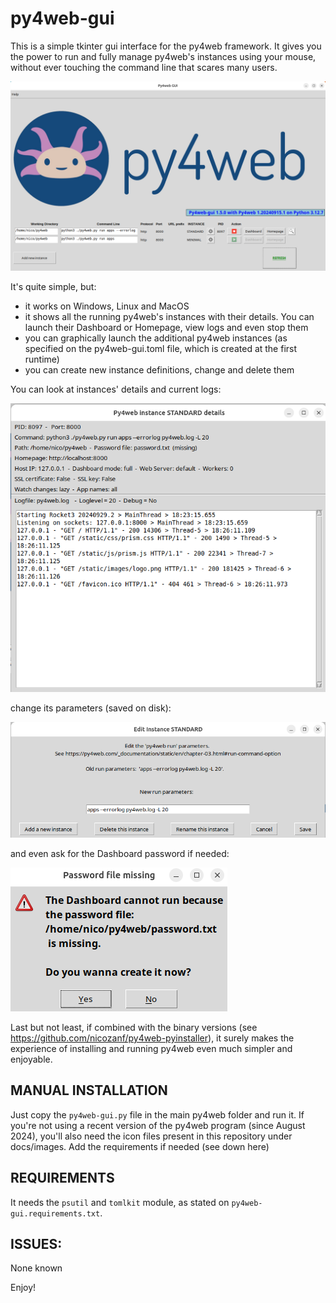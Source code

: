 # py4web-gui

This is a simple tkinter gui interface for the py4web framework. It gives you the power to run and fully manage py4web's instances
using your mouse, without ever touching the command line that scares many users.

![Alt text](./screenshots/main.png?raw=true "Main window") 


It's quite simple, but:

 * it works on Windows, Linux and MacOS
 * it shows all the running py4web's instances with their details. You can launch their Dashboard or Homepage, view logs and even stop them
 * you can graphically launch the additional py4web instances (as specified on the py4web-gui.toml file, which is created at the first runtime)
 * you can create new instance definitions, change and delete them
 

You can look at instances' details and current logs:

![Alt text](./screenshots/details.png?raw=true "Main window") 

change its parameters (saved on disk):


![Alt text](./screenshots/edit.png?raw=true "Main window") 


and even ask for the Dashboard password if needed:


![Alt text](./screenshots/ask4pw.png?raw=true "Main window") 


Last but not least, if combined with the binary versions (see https://github.com/nicozanf/py4web-pyinstaller), it surely makes the experience of installing and
running py4web even much simpler and enjoyable.


## MANUAL INSTALLATION

Just copy the `py4web-gui.py` file in the main py4web folder and run it. If you're not using a recent version of the py4web program (since August 2024), you'll also
need the icon files present in this repository under docs/images. Add the requirements if needed (see down here)

## REQUIREMENTS

It needs the `psutil` and `tomlkit` module, as stated on `py4web-gui.requirements.txt`.

## ISSUES:

None known



Enjoy!



